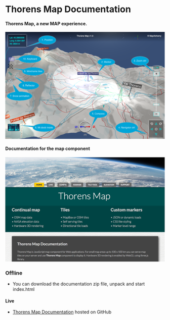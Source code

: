 Thorens Map Documentation
=========================


#### Thorens Map, a new MAP experience.

![alt tag](https://raw.githubusercontent.com/DaniloBabovic/ThorensMapDoc/master/img/screenshot_1.png)

#### Documentation for the map component

![alt tag](https://raw.githubusercontent.com/DaniloBabovic/ThorensMapDoc/master/img/doc_shot.png)

### Offline

* You can download the documentation zip file, unpack and start index.html

#### Live ####

* [Thorens Map Documentation](https://htmlpreview.github.com/?https://raw.githubusercontent.com/DaniloBabovic/ThorensMapDoc/master/index.html) hosted on GitHub
